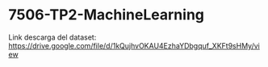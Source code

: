 # 7506-TP2-MachineLearning

Link descarga del dataset: https://drive.google.com/file/d/1kQujhvOKAU4EzhaYDbgquf_XKFt9sHMy/view
